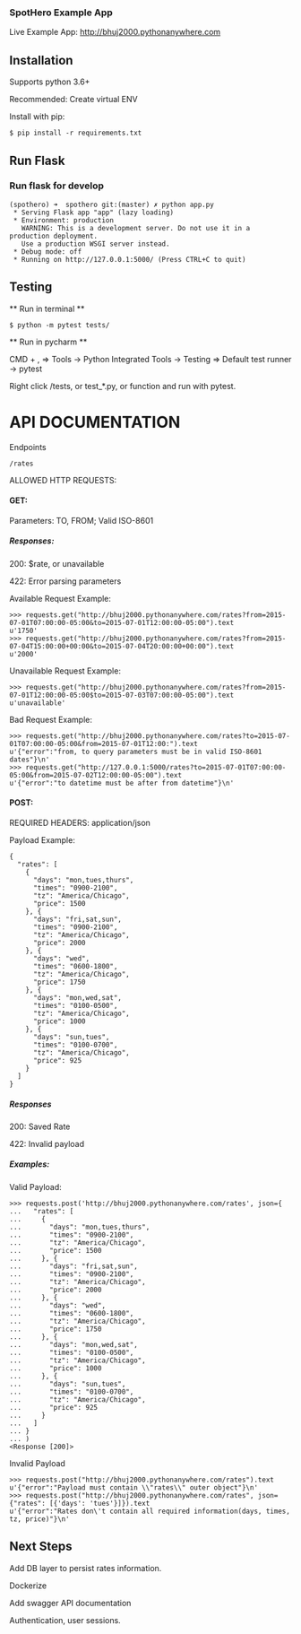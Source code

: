 ### SpotHero Example App

Live Example App: http://bhuj2000.pythonanywhere.com
## Installation

Supports python 3.6+

Recommended: Create virtual ENV

Install with pip:

```
$ pip install -r requirements.txt
```

## Run Flask
### Run flask for develop
```
(spothero) ➜  spothero git:(master) ✗ python app.py 
 * Serving Flask app "app" (lazy loading)
 * Environment: production
   WARNING: This is a development server. Do not use it in a production deployment.
   Use a production WSGI server instead.
 * Debug mode: off
 * Running on http://127.0.0.1:5000/ (Press CTRL+C to quit)

```

## Testing
** Run in terminal **

```
$ python -m pytest tests/
```

** Run in pycharm **

CMD + , => Tools -> Python Integrated Tools -> Testing => Default test runner -> pytest

Right click /tests, or test_*.py, or function and run with pytest.
# API DOCUMENTATION

 Endpoints
 
`/rates`

ALLOWED HTTP REQUESTS:

#### GET:
Parameters: TO, FROM; Valid ISO-8601

##### Responses:


200: $rate, or unavailable


422: Error parsing parameters


Available Request Example: 

```
>>> requests.get("http://bhuj2000.pythonanywhere.com/rates?from=2015-07-01T07:00:00-05:00&to=2015-07-01T12:00:00-05:00").text
u'1750'
>>> requests.get("http://bhuj2000.pythonanywhere.com/rates?from=2015-07-04T15:00:00+00:00&to=2015-07-04T20:00:00+00:00").text
u'2000'
````
Unavailable Request Example:
```
>>> requests.get("http://bhuj2000.pythonanywhere.com/rates?from=2015-07-01T12:00:00-05:00$to=2015-07-03T07:00:00-05:00").text
u'unavailable'
```
Bad Request Example: 
```
>>> requests.get("http://bhuj2000.pythonanywhere.com/rates?to=2015-07-01T07:00:00-05:00&from=2015-07-01T12:00:").text
u'{"error":"from, to query parameters must be in valid ISO-8601 dates"}\n'
>>> requests.get("http://127.0.0.1:5000/rates?to=2015-07-01T07:00:00-05:00&from=2015-07-02T12:00:00-05:00").text
u'{"error":"to datetime must be after from datetime"}\n'
```

#### POST:

REQUIRED HEADERS: application/json

Payload Example: 
```
{
  "rates": [
    {
      "days": "mon,tues,thurs",
      "times": "0900-2100",
      "tz": "America/Chicago",
      "price": 1500
    }, {
      "days": "fri,sat,sun",
      "times": "0900-2100",
      "tz": "America/Chicago",
      "price": 2000
    }, {
      "days": "wed",
      "times": "0600-1800",
      "tz": "America/Chicago",
      "price": 1750
    }, {
      "days": "mon,wed,sat",
      "times": "0100-0500",
      "tz": "America/Chicago",
      "price": 1000
    }, {
      "days": "sun,tues",
      "times": "0100-0700",
      "tz": "America/Chicago",
      "price": 925
    }
  ]
}
```

##### Responses
200: Saved Rate


422: Invalid payload

##### Examples:
Valid Payload:

```
>>> requests.post('http://bhuj2000.pythonanywhere.com/rates', json={
...   "rates": [
...     {
...       "days": "mon,tues,thurs",
...       "times": "0900-2100",
...       "tz": "America/Chicago",
...       "price": 1500
...     }, {
...       "days": "fri,sat,sun",
...       "times": "0900-2100",
...       "tz": "America/Chicago",
...       "price": 2000
...     }, {
...       "days": "wed",
...       "times": "0600-1800",
...       "tz": "America/Chicago",
...       "price": 1750
...     }, {
...       "days": "mon,wed,sat",
...       "times": "0100-0500",
...       "tz": "America/Chicago",
...       "price": 1000
...     }, {
...       "days": "sun,tues",
...       "times": "0100-0700",
...       "tz": "America/Chicago",
...       "price": 925
...     }
...   ]
... }
... )
<Response [200]>
```

Invalid Payload 

```
>>> requests.post("http://bhuj2000.pythonanywhere.com/rates").text
u'{"error":"Payload must contain \\"rates\\" outer object"}\n'
>>> requests.post("http://bhuj2000.pythonanywhere.com/rates", json={"rates": [{'days': 'tues'}]}).text
u'{"error":"Rates don\'t contain all required information(days, times, tz, price)"}\n'
```

## Next Steps

Add DB layer to persist rates information.

Dockerize 


Add swagger API documentation 

Authentication, user sessions. 